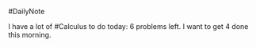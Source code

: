 #DailyNote 

I have a lot of #Calculus to do today: 6 problems left.
I want to get 4 done this morning.
